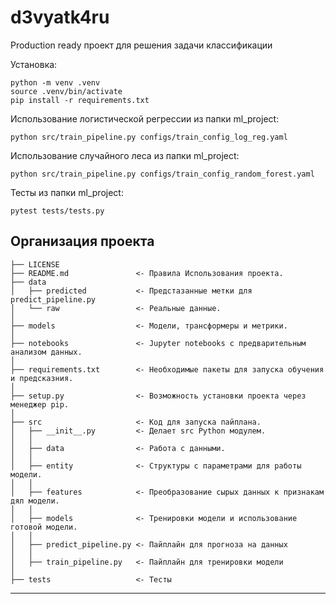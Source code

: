 # d3vyatk4ru
Production ready проект для решения задачи классификации

Установка: 
~~~
python -m venv .venv
source .venv/bin/activate
pip install -r requirements.txt
~~~
Использование логистической регрессии из папки ml_project:
~~~
python src/train_pipeline.py configs/train_config_log_reg.yaml
~~~
Использование случайного леса из папки ml_project:
~~~
python src/train_pipeline.py configs/train_config_random_forest.yaml
~~~

Тесты из папки ml_project:
~~~
pytest tests/tests.py
~~~

Организация проекта
------------

    ├── LICENSE
    ├── README.md               <- Правила Использования проекта.
    ├── data
    │   ├── predicted           <- Предстазанные метки для predict_pipeline.py
    │   └── raw                 <- Реальные данные.
    │
    ├── models                  <- Модели, трансформеры и метрики.
    │
    ├── notebooks               <- Jupyter notebooks с предварительным анализом данных.
    │
    ├── requirements.txt        <- Необходимые пакеты для запуска обучения и предсказния.
    │
    ├── setup.py                <- Возможность установки проекта через менеджер pip.
    │
    ├── src                     <- Код для запуска пайплана.
    │   ├── __init__.py         <- Делает src Python модулем.
    │   │
    │   ├── data                <- Работа с данными.
    │   │
    │   ├── entity              <- Структуры с параметрами для работы модели.
    │   │
    │   ├── features            <- Преобразование сырых данных к признакам дял модели.
    │   │
    │   ├── models              <- Тренировки модели и использование готовой модели.
    │   │
    │   ├── predict_pipeline.py <- Пайплайн для прогноза на данных
    │   │
    │   ├── train_pipeline.py   <- Пайплайн для тренировки модели
    │
    ├── tests                   <- Тесты

--------